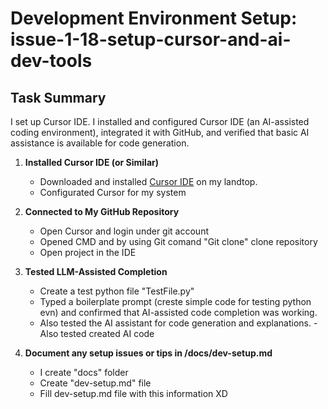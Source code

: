 # Development Environment Setup: issue-1-18-setup-cursor-and-ai-dev-tools

## Task Summary
I set up Cursor IDE. I installed and configured Cursor IDE (an AI-assisted coding environment), integrated it with GitHub, and verified that basic AI assistance is available for code generation.

1. **Installed Cursor IDE (or Similar)**
   - Downloaded and installed [Cursor IDE](https://www.cursor.so/) on my landtop.
   - Configurated Cursor for my system 

2. **Connected to My GitHub Repository**
   - Open Cursor and login under git account
   - Opened CMD and by using Git comand "Git clone" clone repository
   - Open project in the IDE

3. **Tested LLM-Assisted Completion**
   - Create a test python file "TestFile.py"
   - Typed a boilerplate prompt (creste simple code for testing python evn) and confirmed that  AI-assisted code completion was working.
   - Also tested the AI assistant for code generation and explanations.
   -Also tested created AI code


4. **Document any setup issues or tips in /docs/dev-setup.md**
    - I create "docs" folder
    - Create "dev-setup.md" file
    - Fill dev-setup.md file with this information XD